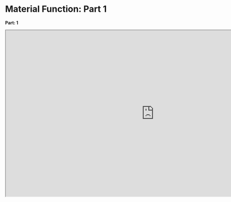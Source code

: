 # Material Function: Part 1

<p><strong>Part: 1</strong></p>
<p><iframe src="https://www.youtube.com/embed/9ybe8lwDjUI" width="960" height="540" allowfullscreen="allowfullscreen" allow="accelerometer; autoplay; clipboard-write; encrypted-media; gyroscope; picture-in-picture"></iframe></p>
<p>&nbsp;</p>